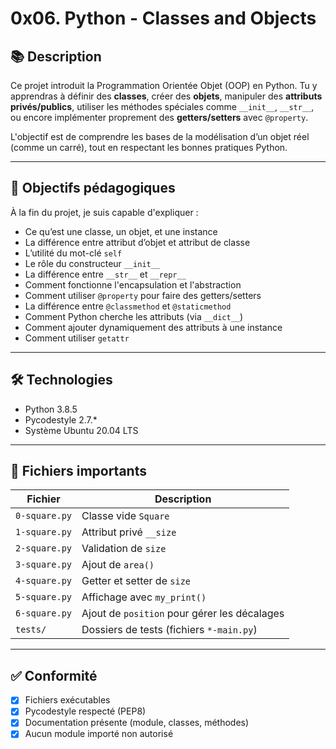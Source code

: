 # 0x06. Python - Classes and Objects

## 📚 Description

Ce projet introduit la Programmation Orientée Objet (OOP) en Python.
Tu y apprendras à définir des **classes**, créer des **objets**, manipuler des **attributs privés/publics**, utiliser les méthodes spéciales comme `__init__`, `__str__`, ou encore implémenter proprement des **getters/setters** avec `@property`.

L'objectif est de comprendre les bases de la modélisation d’un objet réel (comme un carré), tout en respectant les bonnes pratiques Python.

---

## 🎯 Objectifs pédagogiques

À la fin du projet, je suis capable d'expliquer :

- Ce qu’est une classe, un objet, et une instance
- La différence entre attribut d’objet et attribut de classe
- L’utilité du mot-clé `self`
- Le rôle du constructeur `__init__`
- La différence entre `__str__` et `__repr__`
- Comment fonctionne l'encapsulation et l'abstraction
- Comment utiliser `@property` pour faire des getters/setters
- La différence entre `@classmethod` et `@staticmethod`
- Comment Python cherche les attributs (via `__dict__`)
- Comment ajouter dynamiquement des attributs à une instance
- Comment utiliser `getattr`

---

## 🛠️ Technologies

- Python 3.8.5
- Pycodestyle 2.7.*
- Système Ubuntu 20.04 LTS

---

## 📁 Fichiers importants

| Fichier | Description |
|--------|-------------|
| `0-square.py` | Classe vide `Square` |
| `1-square.py` | Attribut privé `__size` |
| `2-square.py` | Validation de `size` |
| `3-square.py` | Ajout de `area()` |
| `4-square.py` | Getter et setter de `size` |
| `5-square.py` | Affichage avec `my_print()` |
| `6-square.py` | Ajout de `position` pour gérer les décalages |
| `tests/` | Dossiers de tests (fichiers `*-main.py`) |

---

## ✅ Conformité

- [x] Fichiers exécutables
- [x] Pycodestyle respecté (PEP8)
- [x] Documentation présente (module, classes, méthodes)
- [x] Aucun module importé non autorisé
